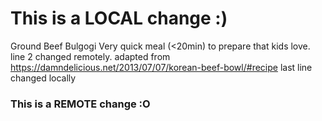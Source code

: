 # This is a LOCAL change :)
Ground Beef Bulgogi
Very quick meal (<20min) to prepare that kids love. line 2 changed remotely.
adapted from https://damndelicious.net/2013/07/07/korean-beef-bowl/#recipe
last line changed locally
### This is a REMOTE change :O
